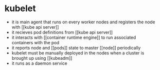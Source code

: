 # kubelet
- it is main agent that runs on every worker nodes and registers the node with [[kube api server]]
- it recieves pod definitions from [[kube api server]]
- it interacts with [[container runtime engine]] to run associated containers with the pod
- it reports node and [[pods]] state to master [[node]] periodically
- kubelet must be manually deployed in the nodes when a cluster is brought up using [[kubeadm]]
- it runs as a daemon service